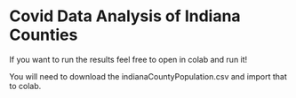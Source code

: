 # Covid Data Analysis of Indiana Counties
If you want to run the results feel free to open in colab and run it!

You will need to download the indianaCountyPopulation.csv and import that to colab.

